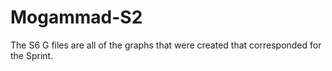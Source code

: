 # Mogammad-S2
The S6 G files are all of the graphs that were created that corresponded for the Sprint.
